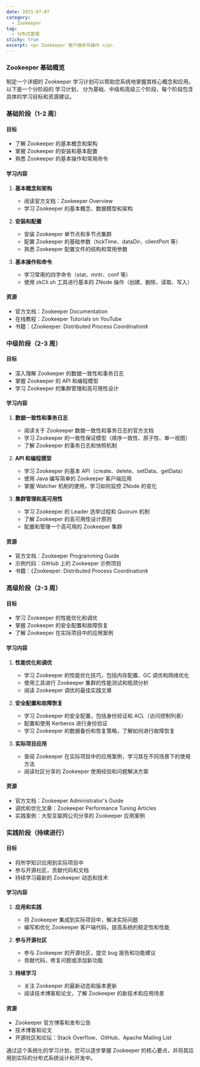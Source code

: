 ```yaml
---
date: 2021-07-07
category:
  - Zookeeper 
tag:
  - 分布式管理
sticky: true
excerpt: <p> Zookeeper 客户端命令操作 </p>
---
```


### Zookeeper 基础概览
制定一个详细的 Zookeeper 学习计划可以帮助您系统地掌握其核心概念和应用。以下是一个分阶段的
学习计划， 分为基础、中级和高级三个阶段，每个阶段包含具体的学习目标和资源建议。

### 基础阶段（1-2 周）

#### 目标
- 了解 Zookeeper 的基本概念和架构
- 掌握 Zookeeper 的安装和基本配置
- 熟悉 Zookeeper 的基本操作和常用命令

#### 学习内容
1. **基本概念和架构**
   - 阅读官方文档：Zookeeper Overview
   - 学习 Zookeeper 的基本概念、数据模型和架构

2. **安装和配置**
   - 安装 Zookeeper 单节点和多节点集群
   - 配置 Zookeeper 的基础参数（tickTime、dataDir、clientPort 等）
   - 熟悉 Zookeeper 配置文件的结构和常用参数

3. **基本操作和命令**
   - 学习常用的四字命令（stat、mntr、conf 等）
   - 使用 zkCli.sh 工具进行基本的 ZNode 操作（创建、删除、读取、写入）

#### 资源
- 官方文档：Zookeeper Documentation
- 在线教程：Zookeeper Tutorials on YouTube
- 书籍：《Zookeeper: Distributed Process Coordination》

### 中级阶段（2-3 周）

#### 目标
- 深入理解 Zookeeper 的数据一致性和事务日志
- 掌握 Zookeeper 的 API 和编程模型
- 学习 Zookeeper 的集群管理和高可用性设计

#### 学习内容
1. **数据一致性和事务日志**
   - 阅读关于 Zookeeper 数据一致性和事务日志的官方文档
   - 学习 Zookeeper 的一致性保证模型（顺序一致性、原子性、单一视图）
   - 了解 Zookeeper 的事务日志和快照机制

2. **API 和编程模型**
   - 学习 Zookeeper 的基本 API（create、delete、setData、getData）
   - 使用 Java 编写简单的 Zookeeper 客户端应用
   - 掌握 Watcher 机制的使用，学习如何监控 ZNode 的变化

3. **集群管理和高可用性**
   - 学习 Zookeeper 的 Leader 选举过程和 Quorum 机制
   - 了解 Zookeeper 的高可用性设计原则
   - 配置和管理一个高可用的 Zookeeper 集群

#### 资源
- 官方文档：Zookeeper Programming Guide
- 示例代码：GitHub 上的 Zookeeper 示例项目
- 书籍：《Zookeeper: Distributed Process Coordination》

### 高级阶段（2-3 周）

#### 目标
- 学习 Zookeeper 的性能优化和调优
- 掌握 Zookeeper 的安全配置和故障恢复
- 了解 Zookeeper 在实际项目中的应用案例

#### 学习内容
1. **性能优化和调优**
   - 学习 Zookeeper 的性能优化技巧，包括内存配置、GC 调优和网络优化
   - 使用工具进行 Zookeeper 集群的性能测试和瓶颈分析
   - 阅读 Zookeeper 调优的最佳实践文章

2. **安全配置和故障恢复**
   - 学习 Zookeeper 的安全配置，包括身份验证和 ACL（访问控制列表）
   - 配置和使用 Kerberos 进行身份验证
   - 学习 Zookeeper 的数据备份和恢复策略，了解如何进行故障恢复

3. **实际项目应用**
   - 查阅 Zookeeper 在实际项目中的应用案例，学习其在不同场景下的使用方法
   - 阅读社区分享的 Zookeeper 使用经验和问题解决方案

#### 资源
- 官方文档：Zookeeper Administrator's Guide
- 调优和优化文章：Zookeeper Performance Tuning Articles
- 实践案例：大型互联网公司分享的 Zookeeper 应用案例

### 实践阶段（持续进行）

#### 目标
- 将所学知识应用到实际项目中
- 参与开源社区，贡献代码和文档
- 持续学习最新的 Zookeeper 动态和技术

#### 学习内容
1. **应用和实践**
   - 将 Zookeeper 集成到实际项目中，解决实际问题
   - 编写和优化 Zookeeper 客户端代码，提高系统的稳定性和性能

2. **参与开源社区**
   - 参与 Zookeeper 的开源社区，提交 bug 报告和功能建议
   - 贡献代码，修复问题或添加新功能

3. **持续学习**
   - 关注 Zookeeper 的最新动态和版本更新
   - 阅读技术博客和论文，了解 Zookeeper 的新技术和应用场景

#### 资源
- Zookeeper 官方博客和发布公告
- 技术博客和论文
- 开源社区和论坛：Stack Overflow、GitHub、Apache Mailing List

通过这个系统化的学习计划，您可以逐步掌握 Zookeeper 的核心要点，并将其应用到实际的分布式系统设计和开发中。